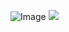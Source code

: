 ![Image](https://upload-images.jianshu.io/upload_images/5911520-9d0184fc0e16a584.png?imageMogr2/auto-orient/strip%7CimageView2/2/w/629)
![](https://www.jianshu.com/p/2cb9ef03f25e)